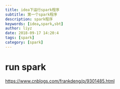 ```yaml
---
title: idea下运行spark程序
subtitle: 第一个spark程序
description: spark程序 
keywords: [idea,spark,sbt]
author: liyz
date: 2018-09-17 14:20:4
tags: [spark]
category: [spark]
---
```

# run spark



https://www.cnblogs.com/frankdeng/p/9301485.html



